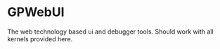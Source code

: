# GPWebUI
The web technology based ui and debugger tools. Should work with all kernels provided here.

